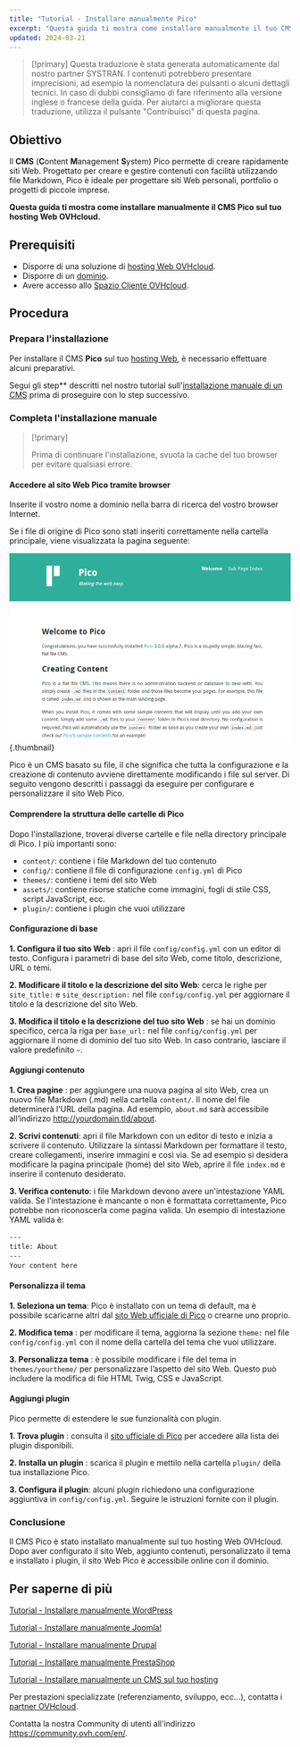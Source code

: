 ```yaml
---
title: "Tutorial - Installare manualmente Pico"
excerpt: "Questa guida ti mostra come installare manualmente il tuo CMS Pico"
updated: 2024-03-21
---
```


> [!primary]
> Questa traduzione è stata generata automaticamente dal nostro partner SYSTRAN. I contenuti potrebbero presentare imprecisioni, ad esempio la nomenclatura dei pulsanti o alcuni dettagli tecnici. In caso di dubbi consigliamo di fare riferimento alla versione inglese o francese della guida. Per aiutarci a migliorare questa traduzione, utilizza il pulsante "Contribuisci" di questa pagina.
>

## Obiettivo

Il **CMS** (**C**ontent **M**anagement **S**ystem) Pico permette di creare rapidamente siti Web. Progettato per creare e gestire contenuti con facilità utilizzando file Markdown, Pico è ideale per progettare siti Web personali, portfolio o progetti di piccole imprese.

**Questa guida ti mostra come installare manualmente il CMS Pico sul tuo hosting Web OVHcloud.**

## Prerequisiti

- Disporre di una soluzione di [hosting Web OVHcloud](https://www.ovhcloud.com/it/web-hosting/).
- Disporre di un [dominio](https://www.ovhcloud.com/it/domains/).
- Avere accesso allo [Spazio Cliente OVHcloud](https://www.ovh.com/auth/?action=gotomanager&from=https://www.ovh.it/&ovhSubsidiary=it).

## Procedura

### Prepara l'installazione

Per installare il CMS **Pico** sul tuo [hosting Web](https://www.ovhcloud.com/it/web-hosting/), è necessario effettuare alcuni preparativi.

Segui gli step** descritti nel nostro tutorial sull'[installazione manuale di un CMS](/pages/web_cloud/web_hosting/cms_manual_installation) prima di proseguire con lo step successivo.

### Completa l'installazione manuale

> [!primary]
>
> Prima di continuare l'installazione, svuota la cache del tuo browser per evitare qualsiasi errore.
>

#### Accedere al sito Web Pico tramite browser

Inserite il vostro nome a dominio nella barra di ricerca del vostro browser Internet.

Se i file di origine di Pico sono stati inseriti correttamente nella cartella principale, viene visualizzata la pagina seguente:

![Pico installation](images/welcome_page.png){.thumbnail}

Pico è un CMS basato su file, il che significa che tutta la configurazione e la creazione di contenuto avviene direttamente modificando i file sul server. Di seguito vengono descritti i passaggi da eseguire per configurare e personalizzare il sito Web Pico.

#### Comprendere la struttura delle cartelle di Pico

Dopo l'installazione, troverai diverse cartelle e file nella directory principale di Pico. I più importanti sono:

- `content/`: contiene i file Markdown del tuo contenuto
- `config/`: contiene il file di configurazione `config.yml` di Pico
- `themes/`: contiene i temi del sito Web
- `assets/`: contiene risorse statiche come immagini, fogli di stile CSS, script JavaScript, ecc.
- `plugin/`: contiene i plugin che vuoi utilizzare

#### Configurazione di base

**1. Configura il tuo sito Web** : apri il file `config/config.yml` con un editor di testo. Configura i parametri di base del sito Web, come titolo, descrizione, URL o temi.

**2. Modificare il titolo e la descrizione del sito Web**: cerca le righe per `site_title:` e `site_description:` nel file `config/config.yml` per aggiornare il titolo e la descrizione del sito Web.

**3. Modifica il titolo e la descrizione del tuo sito Web** : se hai un dominio specifico, cerca la riga per `base_url:` nel file `config/config.yml` per aggiornare il nome di dominio del tuo sito Web. In caso contrario, lasciare il valore predefinito `~`.

#### Aggiungi contenuto

**1. Crea pagine** : per aggiungere una nuova pagina al sito Web, crea un nuovo file Markdown (.md) nella cartella `content/`. Il nome del file determinerà l'URL della pagina. Ad esempio, `about.md` sarà accessibile all’indirizzo http://yourdomain.tld/about.

**2. Scrivi contenuti**: apri il file Markdown con un editor di testo e inizia a scrivere il contenuto. Utilizzare la sintassi Markdown per formattare il testo, creare collegamenti, inserire immagini e così via. Se ad esempio si desidera modificare la pagina principale (home) del sito Web, aprire il file `index.md` e inserire il contenuto desiderato.

**3. Verifica contenuto**: i file Markdown devono avere un'intestazione YAML valida. Se l'intestazione è mancante o non è formattata correttamente, Pico potrebbe non riconoscerla come pagina valida. Un esempio di intestazione YAML valida è:

```bash
---
title: About
---
Your content here
```

#### Personalizza il tema

**1. Seleziona un tema**: Pico è installato con un tema di default, ma è possibile scaricarne altri dal [sito Web ufficiale di Pico](https://picocms.org/themes/) o crearne uno proprio.

**2. Modifica tema** : per modificare il tema, aggiorna la sezione `theme:` nel file `config/config.yml` con il nome della cartella del tema che vuoi utilizzare.

**3. Personalizza tema** : è possibile modificare i file del tema in `themes/yourtheme/` per personalizzare l’aspetto del sito Web. Questo può includere la modifica di file HTML Twig, CSS e JavaScript.

#### Aggiungi plugin

Pico permette di estendere le sue funzionalità con plugin.

**1. Trova plugin** : consulta il [sito ufficiale di Pico](https://picocms.org/plugins/) per accedere alla lista dei plugin disponibili.

**2. Installa un plugin** : scarica il plugin e mettilo nella cartella `plugin/` della tua installazione Pico.

**3. Configura il plugin**: alcuni plugin richiedono una configurazione aggiuntiva in `config/config.yml`. Seguire le istruzioni fornite con il plugin.

### Conclusione

Il CMS Pico è stato installato manualmente sul tuo hosting Web OVHcloud. Dopo aver configurato il sito Web, aggiunto contenuti, personalizzato il tema e installato i plugin, il sito Web Pico è accessibile online con il dominio.

## Per saperne di più <a name="go-further"></a>

[Tutorial - Installare manualmente WordPress](/pages/web_cloud/web_hosting/cms_manual_installation_wordpress)

[Tutorial - Installare manualmente Joomla!](/pages/web_cloud/web_hosting/cms_manual_installation_joomla)

[Tutorial - Installare manualmente Drupal](/pages/web_cloud/web_hosting/cms_manual_installation_drupal)

[Tutorial - Installare manualmente PrestaShop](/pages/web_cloud/web_hosting/cms_manual_installation_prestashop)

[Tutorial - Installare manualmente un CMS sul tuo hosting](/pages/web_cloud/web_hosting/cms_manual_installation)
 
Per prestazioni specializzate (referenziamento, sviluppo, ecc...), contatta i [partner OVHcloud](https://partner.ovhcloud.com/it/directory/).
 
Contatta la nostra Community di utenti all'indirizzo <https://community.ovh.com/en/>.
